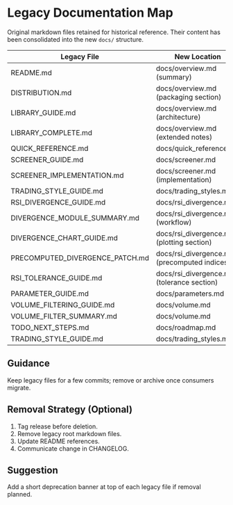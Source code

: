 # Legacy Documentation Map

Original markdown files retained for historical reference. Their content has been consolidated into the new `docs/` structure.

| Legacy File | New Location |
|-------------|--------------|
| README.md | docs/overview.md (summary) |
| DISTRIBUTION.md | docs/overview.md (packaging section) |
| LIBRARY_GUIDE.md | docs/overview.md (architecture) |
| LIBRARY_COMPLETE.md | docs/overview.md (extended notes) |
| QUICK_REFERENCE.md | docs/quick_reference.md |
| SCREENER_GUIDE.md | docs/screener.md |
| SCREENER_IMPLEMENTATION.md | docs/screener.md (implementation) |
| TRADING_STYLE_GUIDE.md | docs/trading_styles.md |
| RSI_DIVERGENCE_GUIDE.md | docs/rsi_divergence.md |
| DIVERGENCE_MODULE_SUMMARY.md | docs/rsi_divergence.md (workflow) |
| DIVERGENCE_CHART_GUIDE.md | docs/rsi_divergence.md (plotting section) |
| PRECOMPUTED_DIVERGENCE_PATCH.md | docs/rsi_divergence.md (precomputed indices) |
| RSI_TOLERANCE_GUIDE.md | docs/rsi_divergence.md (tolerance section) |
| PARAMETER_GUIDE.md | docs/parameters.md |
| VOLUME_FILTERING_GUIDE.md | docs/volume.md |
| VOLUME_FILTER_SUMMARY.md | docs/volume.md |
| TODO_NEXT_STEPS.md | docs/roadmap.md |
| TRADING_STYLE_GUIDE.md | docs/trading_styles.md |

## Guidance
Keep legacy files for a few commits; remove or archive once consumers migrate.

## Removal Strategy (Optional)
1. Tag release before deletion.
2. Remove legacy root markdown files.
3. Update README references.
4. Communicate change in CHANGELOG.

## Suggestion
Add a short deprecation banner at top of each legacy file if removal planned.
